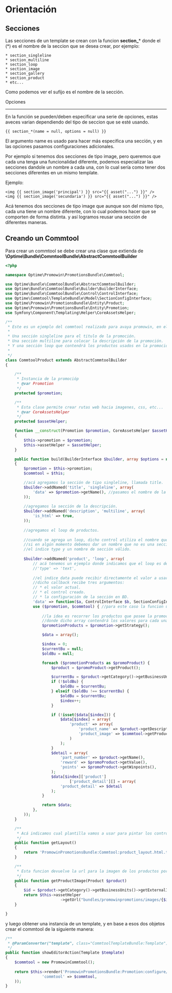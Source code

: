 Orientación
==========

Secciones
-------

Las secciones de un template se crean con la funcion **section_*** donde el (*) es el nombre de la seccion que se desea crear, por ejemplo:

    * section_singleline
    * section_multiline
    * section_loop
    * section_image
    * section_gallery
    * section_product
    * etc...
    
Como podemos ver el sufíjo es el nombre de la sección.

Opciones
_____

En la función se pueden/deben especificar una serie de opciones, estas aveces varian dependiendo del tipo de seccion que se esté usando.

```html+jinja
{{ section_*(name = null, options = null) }}
```

El argumento name es usado para hacer más especifica una sección, y en las opciones pasamos configuraciones adicionales.

Por ejemplo si tenemos dos secciones de tipo image, pero queremos que cada una tenga una funcionalidad diferente, podemos especializar las secciones dandole un nombre a cada una, con lo cual sería como tener dos secciones diferentes en un mismo template.

Ejemplo:

```html+jinja
<img {{ section_image('principal') }} src="{{ asset("...") }}" />
<img {{ section_image('secundaria') }} src="{{ asset("...") }}" />
```

Acá tenemos dos secciones de tipo image que aunque son del mismo tipo, cada una tiene un nombre diferente, con lo cual podemos hacer que se comporten de forma distinta. y así logramos reusar una sección de diferentes maneras.

Creando un Commtool
-------

Para crear un commtool se debe crear una clase que extienda de **\Optime\Bundle\CommtoolBundle\AbstractCommtoolBuilder**

```php
<?php

namespace Optime\Promowin\PromotionsBundle\Commtool;

use Optime\Bundle\CommtoolBundle\AbstractCommtoolBuilder;
use Optime\Bundle\CommtoolBundle\Builder\BuilderInterface;
use Optime\Bundle\CommtoolBundle\Control\ControlInterface;
use Optime\Commtool\TemplateBundle\Model\SectionConfigInterface;
use Optime\Promowin\PromotionsBundle\Entity\Product;
use Optime\Promowin\PromotionsBundle\Entity\Promotion;
use Symfony\Component\Templating\Helper\CoreAssetsHelper;

/**
 * Este es un ejemplo del commtool realizado para avaya promowin, en el cual existen 3 secciones:
 * 
 * Una sección singleline para el titulo de la promoción.
 * Una sección multiline para colocar la descripción de la promoción.
 * Y una sección loop que contendrá los productos usados en la promoción.
 *
 */
class CommtoolProduct extends AbstractCommtoolBuilder
{

    /** 
     * Instancia de la promocióp
     * @var Promotion
     */
    protected $promotion;

    /**
     * Esta clase permite crear rutas web hacia imagenes, css, etc...
     * @var CoreAssetsHelper
     */
    protected $assetHelper;

    function __construct(Promotion $promotion, CoreAssetsHelper $assetHelper)
    {
        $this->promotion = $promotion;
        $this->assetHelper = $assetHelper;
    }

    public function build(BuilderInterface $builder, array $options = null)
    {
        $promotion = $this->promotion;
        $commtool = $this;

        //acá agregamos la sección de tipo singleline, llamada title.
        $builder->addNamed('title', 'singleline', array(
            'data' => $promotion->getName(), //pasamos el nombre de la promo a la sección con el título.
        ));
        
        //agregamos la sección de la descripción.
        $builder->addNamed('description', 'multiline', array(
            'is_html' => true,
        ));
        
        //agregamos el loop de productos.
        
        //cuando se agrega un loop, dicho control utiliza el nombre que se le da para saber que tipo de sección se va a repetir en el loop. en este caso la sección/control es product.
        //si en algún momento debemos dar un nombre que no es una sección existente, debemos pasar en la opciones
        //el indice type y un nombre de sección válido.
        
        $builder->addNamed('product', 'loop', array(
            // acá tenemos un ejemplo donde indicamos que el loop es de tipo text.
            //'type' => 'text',
            
            //el indice data puede recibir directamente el valor a usar ó un callback que devuelva el valor.
            //dicho callback recibe tres argumentos:
            // * el valor actual.
            // * el control creado.
            // * la configuración de la sección en BD.
            'data' => function($a, ControlInterface $b, SectionConfigInterface $c)
            use ($promotion, $commtool) { //para este caso la funcion usa la promoción y la instancia de esta misma clase
            
                //la idea es recorrer los productos que posee la promoción y crear un array para luego devolverlo
                //donde dicho array contendrá los valores para cada una de las secciones en el template.
                $promotionProducts = $promotion->getStrategy();

                $data = array();

                $index = 0;
                $currentBu = null;
                $oldBu = null;

                foreach ($promotionProducts as $promoProduct) {
                    $product = $promoProduct->getProduct();

                    $currentBu = $product->getCategory()->getBusinessUnits();
                    if (!$oldBu) {
                        $oldBu = $currentBu;
                    } elseif ($oldBu !== $currentBu) {
                        $oldBu = $currentBu;
                        $index++;
                    }

                    if (!isset($data[$index])) {
                        $data[$index] = array(
                            'product' => array(
                                'product_name' => $product->getDescription(),
                                'product_image' => $commtool->getProductImage($product),
                            )
                        );
                    }
                    $detail = array(
                        'part_number' => $product->getName(),
                        'reward' => $promoProduct->getValue(),
                        'points' => $promoProduct->getWinpoints(),
                    );
                    $data[$index]['product']
                            ['product_detail'][] = array(
                        'product_detail' => $detail
                    );
                }

                return $data;
            },
        ));
    }

    /**
     * Acá indicamos cual plantilla vamos a usar para pintar los controles del commtool.
     */
    public function getLayout()
    {
        return 'PromowinPromotionsBundle:Commtool:product_layout.html.twig';
    }

    /**
     * Esta funcion devuelve la url para la imagen de los productos por unidad de negocio.
     */
    public function getProductImage(Product $product)
    {
        $id = $product->getCategory()->getBusinessUnits()->getExternalId();
        return $this->assetHelper
                        ->getUrl("bundles/promowinpromotions/images/{$id}.jpg");
    }

}
```

y luego obtener una instancia de un template, y en base a esos dos objetos crear el commtool de la siguiente manera:

```php
/**
 * @ParamConverter("template", class="CommtoolTemplateBundle:Template")
 */
public function showEditorAction(Template $template)
{
    $commtool = new PromowinCommtool();
    
    return $this->render('PromowinPromotionsBundle:Promotion:configure/editor.html.twig', array(
                'commtool' => $commtool,
    ));
}
```
